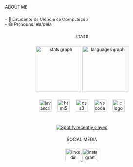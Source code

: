 <p align="left">ABOUT ME</p>

###

<p align="left">- 🌱  Estudante de Ciência da Computação<br>- 😄 Pronouns: ela/dela</p>

###

<p align="left"></p>

###

<p align="center">STATS</p>

###

<div align="center">
  <img src="https://github-readme-stats.vercel.app/api?username=strtgyana&hide_title=false&hide_rank=false&show_icons=true&include_all_commits=true&count_private=true&disable_animations=false&theme=codeSTACKr&locale=en&hide_border=true&order=1" height="150" alt="stats graph"  />
  <img src="https://github-readme-stats.vercel.app/api/top-langs?username=strtgyana&locale=en&hide_title=false&layout=compact&card_width=320&langs_count=5&theme=codeSTACKr&hide_border=true&order=2" height="150" alt="languages graph"  />
</div>

###

<div align="center">
  <img src="https://cdn.jsdelivr.net/gh/devicons/devicon/icons/javascript/javascript-original.svg" height="40" alt="javascript logo"  />
  <img width="12" />
  <img src="https://cdn.jsdelivr.net/gh/devicons/devicon/icons/html5/html5-original.svg" height="40" alt="html5 logo"  />
  <img width="12" />
  <img src="https://cdn.jsdelivr.net/gh/devicons/devicon/icons/css3/css3-original.svg" height="40" alt="css3 logo"  />
  <img width="12" />
  <img src="https://cdn.jsdelivr.net/gh/devicons/devicon/icons/vscode/vscode-original.svg" height="40" alt="vscode logo"  />
  <img width="12" />
  <img src="https://cdn.jsdelivr.net/gh/devicons/devicon/icons/c/c-original.svg" height="40" alt="c logo"  />
</div>

###

<p align="left"></p>

###

<h1 align="left"></h1>

###

<div align="center">
  <a href="https://open.spotify.com/user/21hvgxqy4plutncfukb3ksbba">
    <img src="https://spotify-recently-played-readme.vercel.app/api?user=21hvgxqy4plutncfukb3ksbba&count=1" alt="Spotify recently played"  />
  </a>
</div>

###

<p align="center">SOCIAL MEDIA</p>

###

<div align="center">
  <a href="https://www.linkedin.com/in/ana-santos-918265329/" target="_blank">
    <img src="https://raw.githubusercontent.com/maurodesouza/profile-readme-generator/master/src/assets/icons/social/linkedin/default.svg" width="52" height="40" alt="linkedin logo"  />
  </a>
  <a href="https://www.instagram.com/rwnd.ana/" target="_blank">
    <img src="https://raw.githubusercontent.com/maurodesouza/profile-readme-generator/master/src/assets/icons/social/instagram/default.svg" width="52" height="40" alt="instagram logo"  />
  </a>
</div>

###
